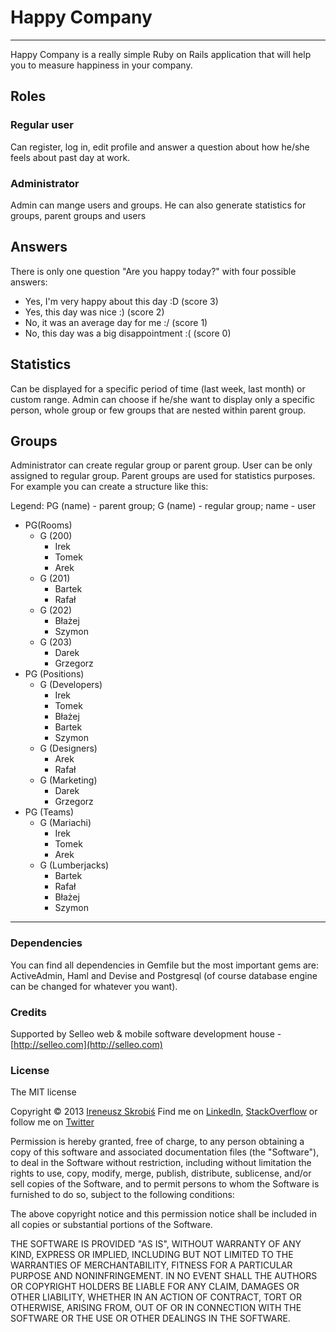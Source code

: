# Happy Company

---

Happy Company is a really simple Ruby on Rails application that will help you to measure happiness in your company.

## Roles

### Regular user

Can register, log in, edit profile and answer a question about how he/she feels about past day at work.

### Administrator

Admin can mange users and groups. He can also generate statistics for groups, parent groups and users

## Answers

There is only one question "Are you happy today?" with four possible answers:
- Yes, I'm very happy about this day :D (score 3)
- Yes, this day was nice :) (score 2)
- No, it was an average day for me :/ (score 1)
- No, this day was a big disappointment :( (score 0)

## Statistics

Can be displayed for a specific period of time (last week, last month) or custom range. Admin can choose if he/she want to display only a specific person, whole group or few groups that are nested within parent group.

## Groups

Administrator can create regular group or parent group. User can be only assigned to regular group. Parent groups are used for statistics purposes. For example you can create a structure like this:

Legend: PG (name) - parent group; G (name) - regular group; name - user

- PG(Rooms)
    - G (200)
        - Irek
        - Tomek
        - Arek
    - G (201)
        - Bartek
        - Rafał
    - G (202)
        - Błażej
        - Szymon
    - G (203)
        - Darek
        - Grzegorz
- PG (Positions)
    - G (Developers)
        - Irek
        - Tomek
        - Błażej
        - Bartek
        - Szymon
    - G (Designers)
        - Arek
        - Rafał
    - G (Marketing)
        - Darek
        - Grzegorz
- PG (Teams)
    - G (Mariachi)
        - Irek
        - Tomek
        - Arek
    - G (Lumberjacks)
        - Bartek
        - Rafał
        - Błażej
        - Szymon

---

### Dependencies

You can find all dependencies in Gemfile but the most important gems are: ActiveAdmin, Haml and Devise and Postgresql (of course database engine can be changed for whatever you want).

### Credits

Supported by Selleo web &amp; mobile software development house - [http://selleo.com](http://selleo.com)

### License

The MIT license

Copyright &copy; 2013 [Ireneusz Skrobiś](http://selleo.com/people/ireneusz-skrobis)
Find me on [LinkedIn](http://www.linkedin.com/in/ireneuszskrobis), [StackOverflow](http://stackoverflow.com/users/426085/ireneusz-skrobis) or follow me on [Twitter](https://twitter.com/ireneuszskrobis)

Permission is hereby granted, free of charge, to any person obtaining a copy of this software and associated documentation files (the "Software"), to deal in the Software without restriction, including without limitation the rights to use, copy, modify, merge, publish, distribute, sublicense, and/or sell copies of the Software, and to permit persons to whom the Software is furnished to do so, subject to the following conditions:

The above copyright notice and this permission notice shall be included in all copies or substantial portions of the Software.

THE SOFTWARE IS PROVIDED "AS IS", WITHOUT WARRANTY OF ANY KIND, EXPRESS OR IMPLIED, INCLUDING BUT NOT LIMITED TO THE WARRANTIES OF MERCHANTABILITY, FITNESS FOR A PARTICULAR PURPOSE AND NONINFRINGEMENT. IN NO EVENT SHALL THE AUTHORS OR COPYRIGHT HOLDERS BE LIABLE FOR ANY CLAIM, DAMAGES OR OTHER LIABILITY, WHETHER IN AN ACTION OF CONTRACT, TORT OR OTHERWISE, ARISING FROM, OUT OF OR IN CONNECTION WITH THE SOFTWARE OR THE USE OR OTHER DEALINGS IN THE SOFTWARE.